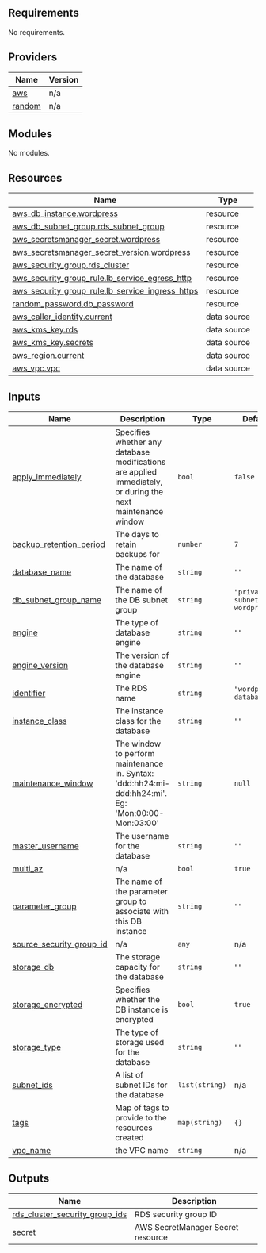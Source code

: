 ## Requirements

No requirements.

## Providers

| Name | Version |
|------|---------|
| <a name="provider_aws"></a> [aws](#provider\_aws) | n/a |
| <a name="provider_random"></a> [random](#provider\_random) | n/a |

## Modules

No modules.

## Resources

| Name | Type |
|------|------|
| [aws_db_instance.wordpress](https://registry.terraform.io/providers/hashicorp/aws/latest/docs/resources/db_instance) | resource |
| [aws_db_subnet_group.rds_subnet_group](https://registry.terraform.io/providers/hashicorp/aws/latest/docs/resources/db_subnet_group) | resource |
| [aws_secretsmanager_secret.wordpress](https://registry.terraform.io/providers/hashicorp/aws/latest/docs/resources/secretsmanager_secret) | resource |
| [aws_secretsmanager_secret_version.wordpress](https://registry.terraform.io/providers/hashicorp/aws/latest/docs/resources/secretsmanager_secret_version) | resource |
| [aws_security_group.rds_cluster](https://registry.terraform.io/providers/hashicorp/aws/latest/docs/resources/security_group) | resource |
| [aws_security_group_rule.lb_service_egress_http](https://registry.terraform.io/providers/hashicorp/aws/latest/docs/resources/security_group_rule) | resource |
| [aws_security_group_rule.lb_service_ingress_https](https://registry.terraform.io/providers/hashicorp/aws/latest/docs/resources/security_group_rule) | resource |
| [random_password.db_password](https://registry.terraform.io/providers/hashicorp/random/latest/docs/resources/password) | resource |
| [aws_caller_identity.current](https://registry.terraform.io/providers/hashicorp/aws/latest/docs/data-sources/caller_identity) | data source |
| [aws_kms_key.rds](https://registry.terraform.io/providers/hashicorp/aws/latest/docs/data-sources/kms_key) | data source |
| [aws_kms_key.secrets](https://registry.terraform.io/providers/hashicorp/aws/latest/docs/data-sources/kms_key) | data source |
| [aws_region.current](https://registry.terraform.io/providers/hashicorp/aws/latest/docs/data-sources/region) | data source |
| [aws_vpc.vpc](https://registry.terraform.io/providers/hashicorp/aws/latest/docs/data-sources/vpc) | data source |

## Inputs

| Name | Description | Type | Default | Required |
|------|-------------|------|---------|:--------:|
| <a name="input_apply_immediately"></a> [apply\_immediately](#input\_apply\_immediately) | Specifies whether any database modifications are applied immediately, or during the next maintenance window | `bool` | `false` | no |
| <a name="input_backup_retention_period"></a> [backup\_retention\_period](#input\_backup\_retention\_period) | The days to retain backups for | `number` | `7` | no |
| <a name="input_database_name"></a> [database\_name](#input\_database\_name) | The name of the database | `string` | `""` | no |
| <a name="input_db_subnet_group_name"></a> [db\_subnet\_group\_name](#input\_db\_subnet\_group\_name) | The name of the DB subnet group | `string` | `"private-subnets-wordpress"` | no |
| <a name="input_engine"></a> [engine](#input\_engine) | The type of database engine | `string` | `""` | no |
| <a name="input_engine_version"></a> [engine\_version](#input\_engine\_version) | The version of the database engine | `string` | `""` | no |
| <a name="input_identifier"></a> [identifier](#input\_identifier) | The RDS name | `string` | `"wordpress-database"` | no |
| <a name="input_instance_class"></a> [instance\_class](#input\_instance\_class) | The instance class for the database | `string` | `""` | no |
| <a name="input_maintenance_window"></a> [maintenance\_window](#input\_maintenance\_window) | The window to perform maintenance in. Syntax: 'ddd:hh24:mi-ddd:hh24:mi'. Eg: 'Mon:00:00-Mon:03:00' | `string` | `null` | no |
| <a name="input_master_username"></a> [master\_username](#input\_master\_username) | The username for the database | `string` | `""` | no |
| <a name="input_multi_az"></a> [multi\_az](#input\_multi\_az) | n/a | `bool` | `true` | no |
| <a name="input_parameter_group"></a> [parameter\_group](#input\_parameter\_group) | The name of the parameter group to associate with this DB instance | `string` | `""` | no |
| <a name="input_source_security_group_id"></a> [source\_security\_group\_id](#input\_source\_security\_group\_id) | n/a | `any` | n/a | yes |
| <a name="input_storage_db"></a> [storage\_db](#input\_storage\_db) | The storage capacity for the database | `string` | `""` | no |
| <a name="input_storage_encrypted"></a> [storage\_encrypted](#input\_storage\_encrypted) | Specifies whether the DB instance is encrypted | `bool` | `true` | no |
| <a name="input_storage_type"></a> [storage\_type](#input\_storage\_type) | The type of storage used for the database | `string` | `""` | no |
| <a name="input_subnet_ids"></a> [subnet\_ids](#input\_subnet\_ids) | A list of subnet IDs for the database | `list(string)` | n/a | yes |
| <a name="input_tags"></a> [tags](#input\_tags) | Map of tags to provide to the resources created | `map(string)` | `{}` | no |
| <a name="input_vpc_name"></a> [vpc\_name](#input\_vpc\_name) | the VPC name | `string` | n/a | yes |

## Outputs

| Name | Description |
|------|-------------|
| <a name="output_rds_cluster_security_group_ids"></a> [rds\_cluster\_security\_group\_ids](#output\_rds\_cluster\_security\_group\_ids) | RDS security group ID |
| <a name="output_secret"></a> [secret](#output\_secret) | AWS SecretManager Secret resource |
